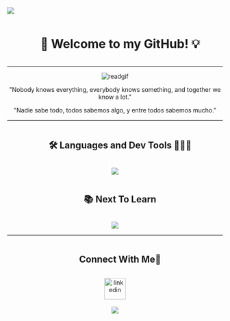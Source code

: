 
<!--horizontal divider(gradiant)-->
<img src="https://user-images.githubusercontent.com/73097560/115834477-dbab4500-a447-11eb-908a-139a6edaec5c.gif">

<!--h1 without bottom border-->
<div id="user-content-toc">
  <ul align="center">
    <summary><h1 style="display: inline-block">💾 Welcome to my GitHub! 💡</h1></summary>
  </ul>
</div>
<hr style="border-top: 0.1px solid #ccc;">
<!--- snake -->

<p align="center">
  <img src="https://github.com/julian98789/julian98789/assets/132085190/c042c5a9-fb0f-4277-9c3a-3dbd1a07f563" alt="readgif">
</p>

<p align="center">
  "Nobody knows everything, everybody knows something, and together we know a lot."
</p>
<p align="center">
  "Nadie sabe todo, todos sabemos algo, y entre todos sabemos mucho."
</p>

<hr style="border-top: 0.1px solid #ccc;">

<!--h1 without bottom border-->
<div id="user-content-toc">
  <ul align="center">
    <summary><h2 style="display: inline-block">🛠️ Languages and Dev Tools 👨🏻‍💻</h2></summary>
  </ul>
</div>
<!--tech stack icons-->
<p align="center">
  <a href="https://skillicons.dev">
    <img src="https://skillicons.dev/icons?i=git,github,html,css,js,nextjs,nodejs,java,spring,mongodb,mysql,postgresql,postman,vscode,idea" />
  </a>
</p>

<div id="user-content-toc">
  <ul align="center">
    <summary><h2 style="display: inline-block">📚 Next To Learn</h2></summary>
  </ul>
</div>
<p align="center">
  <a href="https://skillicons.dev">
    <img src="https://skillicons.dev/icons?i=py,docker,ts,aws" />
  </a>
</p>

<hr style="border-top: 0.1px solid #ccc;">
<!-- Connect with me -->
<!--h2 without bottom border-->
<div id="user-content-toc">
  <ul align="center">
    <summary><h2 style="display: inline-block">Connect With Me🤝</h2></summary>
  </ul>
</div>

<!--icons and links-->
<p align="center">
<a href="https://www.linkedin.com/in/juliangomez060/" target="blank"><img align="center" src="https://user-images.githubusercontent.com/88904952/234979284-68c11d7f-1acc-4f0c-ac78-044e1037d7b0.png" alt="linkedin" height="50" width="50" /></a>


<br>
<br>
<!--horizontal divider(gradiant)-->
<img src="https://user-images.githubusercontent.com/73097560/115834477-dbab4500-a447-11eb-908a-139a6edaec5c.gif">


